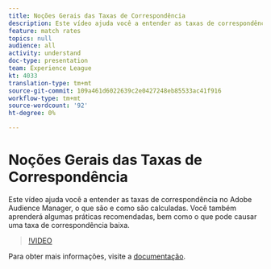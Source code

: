 ```yaml
---
title: Noções Gerais das Taxas de Correspondência
description: Este vídeo ajuda você a entender as taxas de correspondência no Adobe Audience Manager, o que são e como são calculadas. Você também aprenderá algumas práticas recomendadas, bem como o que pode causar uma taxa de correspondência baixa.
feature: match rates
topics: null
audience: all
activity: understand
doc-type: presentation
team: Experience League
kt: 4033
translation-type: tm+mt
source-git-commit: 109a461d6022639c2e0427248eb85533ac41f916
workflow-type: tm+mt
source-wordcount: '92'
ht-degree: 0%

---
```



# Noções Gerais das Taxas de Correspondência

Este vídeo ajuda você a entender as taxas de correspondência no Adobe Audience Manager, o que são e como são calculadas. Você também aprenderá algumas práticas recomendadas, bem como o que pode causar uma taxa de correspondência baixa.

>[!VIDEO](https://video.tv.adobe.com/v/29830/?quality=12)

Para obter mais informações, visite a [documentação](https://docs.adobe.com/help/en/audience-manager/user-guide/features/addressable-audiences.html).
